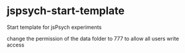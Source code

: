 # jspsych-start-template
Start template for jsPsych experiments

change the permission of the data folder to 777 to allow all users write access
